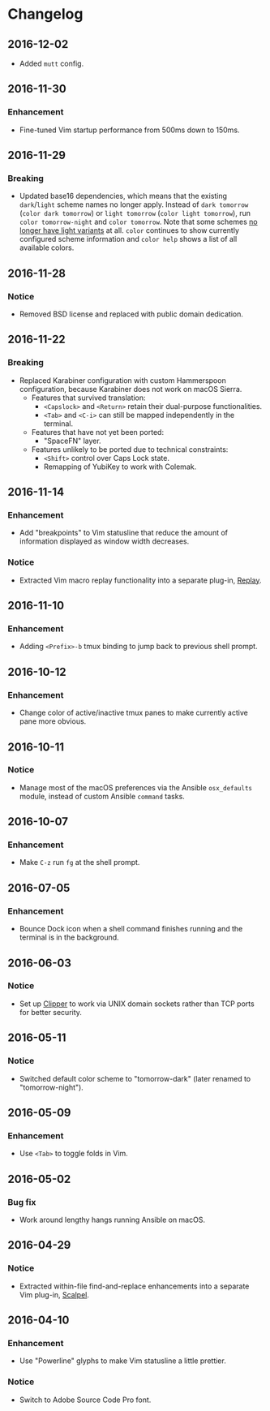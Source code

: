 # Changelog

## 2016-12-02

* Added `mutt` config.

## 2016-11-30

### Enhancement

* Fine-tuned Vim startup performance from 500ms down to 150ms.

## 2016-11-29

### Breaking

* Updated base16 dependencies, which means that the existing `dark`/`light` scheme names no longer apply. Instead of `dark tomorrow` (`color dark tomorrow`) or `light tomorrow` (`color light tomorrow`), run `color tomorrow-night` and `color tomorrow`. Note that some schemes [no longer have light variants](https://github.com/chriskempson/base16/issues/42) at all. `color` continues to show currently configured scheme information and `color help` shows a list of all available colors.

## 2016-11-28

### Notice

* Removed BSD license and replaced with public domain dedication.

## 2016-11-22

### Breaking

* Replaced Karabiner configuration with custom Hammerspoon configuration, because Karabiner does not work on macOS Sierra.
  * Features that survived translation:
    * `<Capslock>` and `<Return>` retain their dual-purpose functionalities.
    * `<Tab>` and `<C-i>` can still be mapped independently in the terminal.
  * Features that have not yet been ported:
    * "SpaceFN" layer.
  * Features unlikely to be ported due to technical constraints:
    * `<Shift>` control over Caps Lock state.
    * Remapping of YubiKey to work with Colemak.

## 2016-11-14

### Enhancement

* Add "breakpoints" to Vim statusline that reduce the amount of information displayed as window width decreases.

### Notice

* Extracted Vim macro replay functionality into a separate plug-in, [Replay](https://github.com/wincent/replay).

## 2016-11-10

### Enhancement

* Adding `<Prefix>-b` tmux binding to jump back to previous shell prompt.

## 2016-10-12

### Enhancement

* Change color of active/inactive tmux panes to make currently active pane more obvious.

## 2016-10-11

### Notice

* Manage most of the macOS preferences via the Ansible `osx_defaults` module, instead of custom Ansible `command` tasks.

## 2016-10-07

### Enhancement

* Make `C-z` run `fg` at the shell prompt.

## 2016-07-05

### Enhancement

* Bounce Dock icon when a shell command finishes running and the terminal is in the background.

## 2016-06-03

### Notice

* Set up [Clipper](https://github.com/wincent/clipper) to work via UNIX domain sockets rather than TCP ports for better security.

## 2016-05-11

### Notice

* Switched default color scheme to "tomorrow-dark" (later renamed to "tomorrow-night").

## 2016-05-09

### Enhancement

* Use `<Tab>` to toggle folds in Vim.

## 2016-05-02

### Bug fix

* Work around lengthy hangs running Ansible on macOS.

## 2016-04-29

### Notice

* Extracted within-file find-and-replace enhancements into a separate Vim plug-in, [Scalpel](https://github.com/wincent/scalpel).

## 2016-04-10

### Enhancement

* Use "Powerline" glyphs to make Vim statusline a little prettier.

### Notice

* Switch to Adobe Source Code Pro font.
